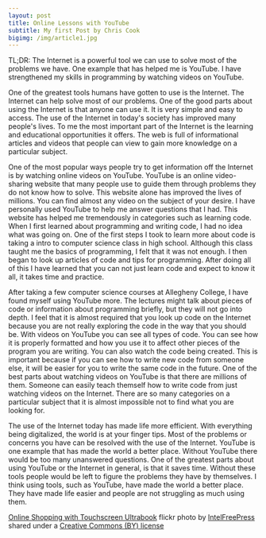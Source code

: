 ```yaml
---
layout: post
title: Online Lessons with YouTube
subtitle: My first Post by Chris Cook
bigimg: /img/article1.jpg
---
```

TL;DR: The Internet is a powerful tool we can use to solve most of the problems we have. One example that has helped me is YouTube. I have strengthened my skills in programming by watching videos on YouTube.

One of the greatest tools humans have gotten to use is the Internet. The Internet can help solve most of our problems. One of the good parts about using the Internet is that anyone can use it. It is very simple and easy to access. The use of the Internet in today's society has improved many people's lives. To me the most important part of the Internet is the learning and educational opportunities it offers. The web is full of informational articles and videos that people can view to gain more knowledge on a particular subject.

One of the most popular ways people try to get information off the Internet is by watching online videos on YouTube. YouTube is an online video-sharing website that many people use to guide them through problems they do not know how to solve. This website alone has improved the lives of millions. You can find almost any video on the subject of your desire. I have personally used YouTube to help me answer questions that I had. This website has helped me tremendously in categories such as learning code. When I first learned about programming and writing code, I had no idea what was going on. One of the first steps I took to learn more about code is taking a intro to computer science class in high school. Although this class taught me the basics of programming, I felt that it was not enough. I then began to look up articles of code and tips for programming. After doing all of this I have learned that you can not just learn code and expect to know it all, it takes time and practice.

After taking a few computer science courses at Allegheny College, I have found myself using YouTube more. The lectures might talk about pieces of code or information about programming briefly, but they will not go into depth. I feel that it is almost required that you look up code on the Internet because you are not really exploring the code in the way that you should be. With videos on YouTube you can see all types of code. You can see how it is properly formatted and how you use it to affect other pieces of the program you are writing. You can also watch the code being created. This is important because if you can see how to write new code from someone else, it will be easier for you to write the same code in the future. One of the best parts about watching videos on YouTube is that there are millions of them. Someone can easily teach themself how to write code from just watching videos on the Internet. There are so many categories on a particular subject that it is almost impossible not to find what you are looking for.

The use of the Internet today has made life more efficient. With everything being digitalized, the world is at your finger tips. Most of the problems or concerns you have can be resolved with the use of the Internet. YouTube is one example that has made the world a better place. Without YouTube there would be too many unanswered questions. One of the greatest parts about using YouTube or the Internet in general, is that it saves time. Without these tools people would be left to figure the problems they have by themselves. I think using tools, such as YouTube, have made the world a better place. They have made life easier and people are not struggling as much using them.





<a title="Online Shopping with Touchscreen Ultrabook" href="https://flickr.com/photos/intelfreepress/6983545613">Online Shopping with Touchscreen Ultrabook</a> flickr photo by <a href="https://flickr.com/people/intelfreepress">IntelFreePress</a> shared under a <a href="https://creativecommons.org/licenses/by/2.0/">Creative Commons (BY) license</a> </small>
